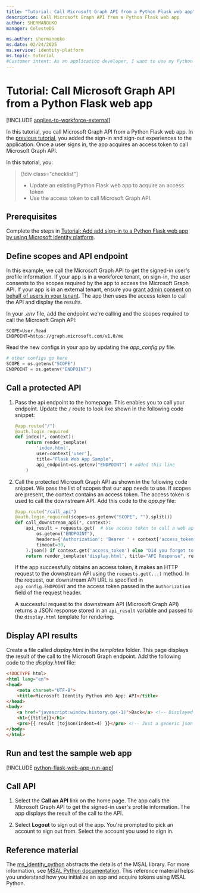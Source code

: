 ```yaml
---
title: "Tutorial: Call Microsoft Graph API from a Python Flask web app"
description: Call Microsoft Graph API from a Python Flask web app
author: SHERMANOUKO
manager: CelesteDG

ms.author: shermanouko
ms.date: 02/24/2025
ms.service: identity-platform
ms.topic: tutorial
#Customer intent: As an application developer, I want to use my Python Flask web app to call Microsoft Graph API so that I can read a signed-in user's profile information.
---
```


# Tutorial: Call Microsoft Graph API from a Python Flask web app

[!INCLUDE [applies-to-workforce-external](../external-id/includes/applies-to-workforce-external.md)]

In this tutorial, you call Microsoft Graph API from a Python Flask web app. In the [previous tutorial](tutorial-web-app-python-flask-sign-in-out.md), you added the sign-in and sign-out experiences to the application. Once a user signs in, the app acquires an access token to call Microsoft Graph API.

In this tutorial, you:

> [!div class="checklist"]
>
> - Update an existing Python Flask web app to acquire an access token
> - Use the access token to call Microsoft Graph API.

## Prerequisites

Complete the steps in [Tutorial: Add add sign-in to a Python Flask web app by using Microsoft identity platform](tutorial-web-app-node-sign-in-sign-out.md). 

## Define scopes and API endpoint

In this example, we call the Microsoft Graph API to get the signed-in user's profile information. If your app is in a workforce tenant, on sign-in, the user consents to the scopes required by the app to access the Microsoft Graph API. If your app is in an external tenant, ensure you [grant admin consent on behalf of users in your tenant](./quickstart-register-app.md#grant-admin-consent-external-tenants-only). The app then uses the access token to call the API and display the results.

In your *.env* file, add the endpoint we're calling and the scopes required to call the Microsoft Graph API:

```
SCOPE=User.Read
ENDPOINT=https://graph.microsoft.com/v1.0/me
```

Read the new configs in your app by updating the *app_config.py* file.

```python
# other configs go here
SCOPE = os.getenv("SCOPE")
ENDPOINT = os.getenv("ENDPOINT")
```

## Call a protected API

1. Pass the api endpoint to the homepage. This enables you to call your endpoint. Update the `/` route to look like shown in the following code snippet:

    ```python
    @app.route("/")
    @auth.login_required
    def index(*, context):
        return render_template(
            'index.html',
            user=context['user'],
            title="Flask Web App Sample",
            api_endpoint=os.getenv("ENDPOINT") # added this line
        )
    ```

1. Call the protected Microsoft Graph API as shown in the following code snippet. We pass the list of scopes that our app needs to use. If scopes are present, the context contains an access token. The access token is used to call the downstream API. Add this code to the *app.py* file:

    ```python
    @app.route("/call_api")
    @auth.login_required(scopes=os.getenv("SCOPE", "").split())
    def call_downstream_api(*, context):
        api_result = requests.get(  # Use access token to call a web api
            os.getenv("ENDPOINT"),
            headers={'Authorization': 'Bearer ' + context['access_token']},
            timeout=30,
        ).json() if context.get('access_token') else "Did you forget to set the SCOPE environment variable?"
        return render_template('display.html', title="API Response", result=api_result)
    ``` 

    If the app successfully obtains an access token, it makes an HTTP request to the downstream API using the `requests.get(...)` method. In the request, our downstream API URL is specified in `app_config.ENDPOINT` and the access token passed in the `Authorization` field of the request header. 
    
    A successful request to the downstream API (Microsoft Graph API) returns a JSON response stored in an `api_result` variable and passed to the `display.html` template for rendering. 

## Display API results

Create a file called *display.html* in the *templates* folder. This page displays the result of the call to the Microsoft Graph endpoint. Add the following code to the *display.html* file:

```html
<!DOCTYPE html>
<html lang="en">
<head>
    <meta charset="UTF-8">
    <title>Microsoft Identity Python Web App: API</title>
</head>
<body>
    <a href="javascript:window.history.go(-1)">Back</a> <!-- Displayed on top of a potentially large JSON response, so it will remain visible -->
    <h1>{{title}}</h1>
    <pre>{{ result |tojson(indent=4) }}</pre> <!-- Just a generic json viewer -->
</body>
</html>
```

## Run and test the sample web app

[!INCLUDE [python-flask-web-app-run-app](./includes/python-web-app/flask-web-app-tutorial.md)]

## Call API

1. Select the **Call an API** link on the home page. The app calls the Microsoft Graph API to get the signed-in user's profile information. The app displays the result of the call to the API.

1. Select **Logout** to sign out of the app. You're prompted to pick an account to sign out from. Select the account you used to sign in.

## Reference material

The [ms_identity_python](https://github.com/azure-samples/ms-identity-python) abstracts the details of the MSAL library. For more information, see [MSAL Python documentation](/entra/msal/python/). This reference material helps you understand how you initialize an app and acquire tokens using MSAL Python.
